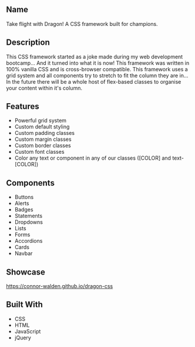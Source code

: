 ## Name
Take flight with Dragon! A CSS framework built for champions.

## Description
This CSS framework started as a joke made during my web development bootcamp... And it turned into what it is now! This framework was written in 100% vanilla CSS and is cross-browser compatible. This framework uses a grid system and all components try to stretch to fit the column they are in... In the future there will be a whole host of flex-based classes to organise your content within it's column.

## Features
- Powerful grid system
- Custom default styling
- Custom padding classes
- Custom margin classes
- Custom border classes
- Custom font classes
- Color any text or component in any of our classes ([COLOR] and text-[COLOR])

## Components
- Buttons
- Alerts
- Badges
- Statements
- Dropdowns
- Lists
- Forms
- Accordions
- Cards
- Navbar

## Showcase
https://connor-walden.github.io/dragon-css

## Built With
- CSS
- HTML
- JavaScript
- jQuery
